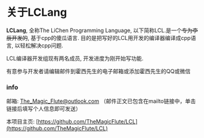 # 关于LCLang

**LCLang**, 全称The LiChen Programming Language, 以下简称LCL.是一个~~专为李辰开发的~~, 基于cpp的傻瓜语言. 目的是把写好的LCL用开发的编译器编译成cpp语言, 以轻松解决cpp问题.

LCL编译器开发组现有两名成员, 开发进度为刚开始写功能. 

有意参与开发者请编辑邮件到霍西先生的电子邮箱或添加霍西先生的QQ或微信

### info
邮箱: [The_Magic_Flute@outlook.com](mailto:The_Magic_Flute@outlook.com?subject=about%20LCLang&body=我想加入LCL的编译器开发组,%20这是我的个人信息:%20%0aGitHub主页:%20%0aQQ:%20)
（邮件正文已包含在mailto链接中，单击链接后填写个人信息即可发送）

本项目主页: [https://github.com/TheMagicFlute/LCL](https://github.com/TheMagicFlute/LCL)